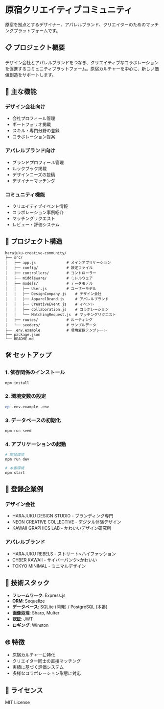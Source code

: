 # 原宿クリエイティブコミュニティ

原宿を拠点とするデザイナー、アパレルブランド、クリエイターのためのマッチングプラットフォームです。

## 📋 プロジェクト概要

デザイン会社とアパレルブランドをつなぎ、クリエイティブなコラボレーションを促進するコミュニティプラットフォーム。原宿カルチャーを中心に、新しい価値創造をサポートします。

## 🚀 主な機能

### デザイン会社向け
- 会社プロフィール管理
- ポートフォリオ掲載
- スキル・専門分野の登録
- コラボレーション提案

### アパレルブランド向け
- ブランドプロフィール管理
- ルックブック掲載
- デザインニーズの投稿
- デザイナーマッチング

### コミュニティ機能
- クリエイティブイベント情報
- コラボレーション事例紹介
- マッチングリクエスト
- レビュー・評価システム

## 📁 プロジェクト構造

```
harajuku-creative-community/
├── src/
│   ├── app.js              # メインアプリケーション
│   ├── config/             # 設定ファイル
│   ├── controllers/        # コントローラー
│   ├── middleware/         # ミドルウェア
│   ├── models/             # データモデル
│   │   ├── User.js         # ユーザーモデル
│   │   ├── DesignCompany.js    # デザイン会社
│   │   ├── ApparelBrand.js     # アパレルブランド
│   │   ├── CreativeEvent.js    # イベント
│   │   ├── Collaboration.js    # コラボレーション
│   │   └── MatchingRequest.js  # マッチングリクエスト
│   ├── routes/             # ルーティング
│   └── seeders/            # サンプルデータ
├── .env.example            # 環境変数テンプレート
├── package.json
└── README.md
```

## 🛠️ セットアップ

### 1. 依存関係のインストール

```bash
npm install
```

### 2. 環境変数の設定

```bash
cp .env.example .env
```

### 3. データベースの初期化

```bash
npm run seed
```

### 4. アプリケーションの起動

```bash
# 開発環境
npm run dev

# 本番環境
npm start
```

## 🎨 登録企業例

### デザイン会社
- HARAJUKU DESIGN STUDIO - ブランディング専門
- NEON CREATIVE COLLECTIVE - デジタル体験デザイン
- KAWAII GRAPHICS LAB - かわいいデザイン研究所

### アパレルブランド
- HARAJUKU REBELS - ストリート×ハイファッション
- CYBER KAWAII - サイバーパンク×かわいい
- TOKYO MINIMAL - ミニマルデザイン

## 🔧 技術スタック

- **フレームワーク**: Express.js
- **ORM**: Sequelize
- **データベース**: SQLite (開発) / PostgreSQL (本番)
- **画像処理**: Sharp, Multer
- **認証**: JWT
- **ロギング**: Winston

## 🌐 特徴

- 原宿カルチャーに特化
- クリエイター同士の直接マッチング
- 実績に基づく評価システム
- 多様なコラボレーション形態に対応

## 🤝 ライセンス

MIT License
